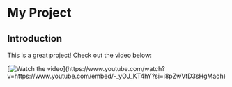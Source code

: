# My Project

## Introduction

This is a great project! Check out the video below:

[![Watch the video](https://img.youtube.com/vi/[YOUR_VIDEO_ID](https://www.youtube.com/embed/-_yOJ_KT4hY?si=i8pZwVtD3sHgMaoh)/0.jpg)](https://www.youtube.com/watch?v=https://www.youtube.com/embed/-_yOJ_KT4hY?si=i8pZwVtD3sHgMaoh)

